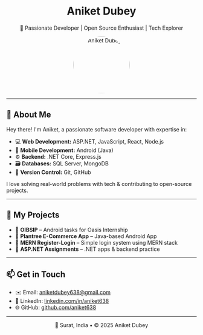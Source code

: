 <h1 align="center">Aniket Dubey</h1>
<p align="center">🚀 Passionate Developer | Open Source Enthusiast | Tech Explorer</p>

<p align="center">
  <img src="https://drive.google.com/file/d/17GgfX6vOkeWkcsaWRW-MlkI9J5qjz5Ql/view?usp=sharing" width="150" style="border-radius: 50%;" alt="Aniket Dubey"/>
</p>

---

## 🌟 About Me

Hey there! I'm Aniket, a passionate software developer with expertise in:

- 💻 **Web Development:** ASP.NET, JavaScript, React, Node.js  
- 📱 **Mobile Development:** Android (Java)  
- ⚙️ **Backend:** .NET Core, Express.js  
- 🗃️ **Databases:** SQL Server, MongoDB  
- 🧠 **Version Control:** Git, GitHub  

I love solving real-world problems with tech & contributing to open-source projects.

---

## 🚀 My Projects

- 🔹 **OIBSIP** – Android tasks for Oasis Internship  
- 🔹 **Plantree E-Commerce App** – Java-based Android App  
- 🔹 **MERN Register-Login** – Simple login system using MERN stack  
- 🔹 **ASP.NET Assignments** – .NET apps & backend practice  

---

## 📫 Get in Touch

- ✉️ Email: [aniketdubey638@gmail.com](mailto:aniketdubey638@gmail.com)  
- 💼 LinkedIn: [linkedin.com/in/aniket638](https://linkedin.com/in/aniket638)  
- 🌐 GitHub: [github.com/aniket638](https://github.com/aniket638)

---

<p align="center">📍 Surat, India • © 2025 Aniket Dubey</p>

